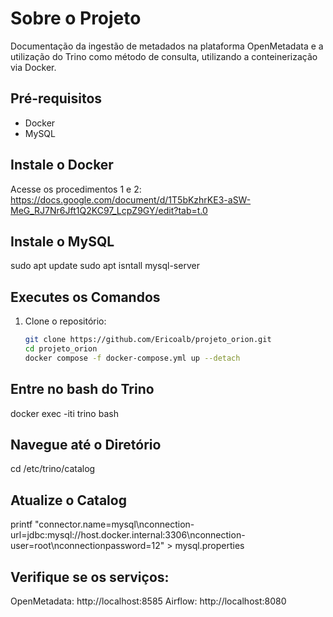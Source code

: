 # Sobre o Projeto

Documentação da ingestão de metadados na plataforma OpenMetadata e a utilização do Trino como método de consulta, utilizando a conteinerização via Docker.

## Pré-requisitos
- Docker
- MySQL

## Instale o Docker
Acesse os procedimentos 1 e 2: https://docs.google.com/document/d/1T5bKzhrKE3-aSW-MeG_RJ7Nr6Jft1Q2KC97_LcpZ9GY/edit?tab=t.0

## Instale o  MySQL
sudo apt update
sudo apt isntall mysql-server

## Executes os Comandos
1. Clone o repositório:
   ```bash
   git clone https://github.com/Ericoalb/projeto_orion.git
   cd projeto_orion
   docker compose -f docker-compose.yml up --detach
## Entre no bash do Trino
docker exec -iti trino bash
## Navegue até o Diretório
cd /etc/trino/catalog
## Atualize o Catalog
printf "connector.name=mysql\nconnection-url=jdbc:mysql://host.docker.internal:3306\nconnection-user=root\nconnectionpassword=12" > mysql.properties

## Verifique se os serviços:
   OpenMetadata: http://localhost:8585
   Airflow: http://localhost:8080


